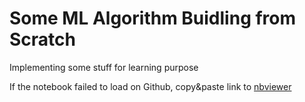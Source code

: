 # Some ML Algorithm Buidling from Scratch

Implementing some stuff for learning purpose

If the notebook failed to load on Github, copy&paste link to [nbviewer](https://nbviewer.jupyter.org/)
 
